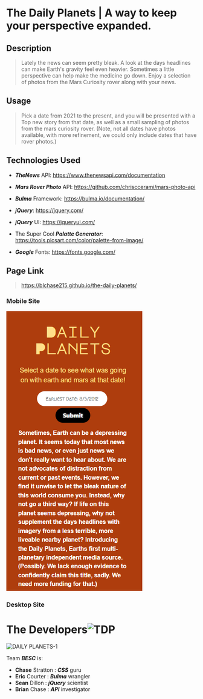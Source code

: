 # The Daily Planets | A way to keep your perspective expanded.

## Description

> Lately the news can seem pretty bleak.  A look at the days headlines can make Earth's gravity feel even heavier.  Sometimes a little perspective can help make the medicine go down.  Enjoy a selection of photos from the Mars Curiosity rover along with your news.

## Usage

> Pick a date from 2021 to the present, and you will be presented with a Top new story from that date, as well as a small sampling of photos from the mars curiosity rover.  (Note, not all dates have photos available, with more refinement, we could only include dates that have rover photos.)

## Technologies Used

 -  ***TheNews*** API: https://www.thenewsapi.com/documentation

 - ***Mars Rover Photo*** API: https://github.com/chrisccerami/mars-photo-api

 - ***Bulma*** Framework: https://bulma.io/documentation/

 - ***jQuery***: https://jquery.com/

 - ***jQuery*** UI: https://jqueryui.com/

 - The Super Cool ***Palatte Generator***: https://tools.picsart.com/color/palette-from-image/

 - ***Google*** Fonts: https://fonts.google.com/

## Page Link

> https://blchase215.github.io/the-daily-planets/


### Mobile Site
![The Daily Planets Mobile Site](.assets/../assets/images/daily-planets-mobile.png)

### Desktop Site


# The Developers<img width="1545" alt="TDP" src="https://user-images.githubusercontent.com/108581086/192931502-b86bf3c2-65bc-4f5a-87b6-ef9f9875616b.png">
![DAILY PLANETS-1](https://user-images.githubusercontent.com/108581086/192952674-76bf696c-abc5-48db-a0fe-b14aee09f171.png)

Team ***BESC*** is:  

- **Chase** Stratton  :  ***CSS*** guru  
- **Eric** Courter    :  ***Bulma*** wrangler  
- **Sean** Dillon     :  ***jQuery*** scientist  
- **Brian** Chase     :  ***API*** investigator  
